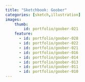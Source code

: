 ```yaml
---
title: "Sketchbook: Goober"
categories: [sketch,illustration]
images:
    thumb: 
        id: portfolio/goober-021
    feature:
      - id: portfolio/goober-028
      - id: portfolio/goober-022
      - id: portfolio/goober-021
      - id: portfolio/goober-016
      - id: portfolio/goober-014
      - id: portfolio/goober-013
      - id: portfolio/goober-011
      - id: portfolio/goober-010
---
```

